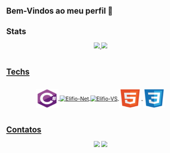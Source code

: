 ## Bem-Vindos ao meu perfil :hugs:

## Stats
<div align="center">
  <a href="https://github.com/ElifioJr">
  <img height="160em" src="https://github-readme-stats.vercel.app/api?username=ElifioJr&show_icons=true&theme=cobalt&nclude_all_commits=true&count_private=true"/>
  <img height="160em" src="https://github-readme-stats.vercel.app/api/top-langs/?username=ElifioJr&layout=compact&langs_count=7&theme=cobalt"/>
</div>
</br>

## Techs
<div align="center" style="display: inline_block"><br>
  <img align="center" alt="Elifio-Csharp" height="50" width="60" src="https://raw.githubusercontent.com/devicons/devicon/master/icons/csharp/csharp-original.svg">
  <img align="center" alt="Elifio-Net" height="50" width="60" src="https://cdn.jsdelivr.net/gh/devicons/devicon/icons/dot-net/dot-net-plain-wordmark.svg">
  <img align="center" alt="Elifio-VS" height="50" width="60" src="https://cdn.jsdelivr.net/gh/devicons/devicon/icons/visualstudio/visualstudio-plain.svg">
  <img align="center" alt="Elifio-HTML" height="50" width="60" src="https://raw.githubusercontent.com/devicons/devicon/master/icons/html5/html5-original.svg">
  <img align="center" alt="Elifio-CSS" height="50" width="60" src="https://raw.githubusercontent.com/devicons/devicon/master/icons/css3/css3-original.svg">
</div>
</br>

## Contatos
<div align="center">
  <a href = "mailto:elifiosilvajr@gmail.com"><img src="https://img.shields.io/badge/-Gmail-%23333?style=for-the-badge&logo=gmail&logoColor=white" target="_blank"></a>
  <a href="https://www.linkedin.com/in/es-junior/" target="_blank"><img src="https://img.shields.io/badge/-LinkedIn-%230077B5?style=for-the-badge&logo=linkedin&logoColor=white" target="_blank"></a>   
</div>
<br>

